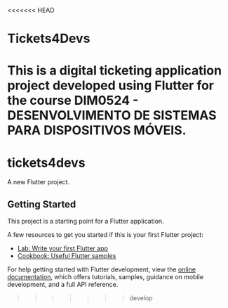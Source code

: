 <<<<<<< HEAD
# Tickets4Devs
This is a digital ticketing application project developed using Flutter for the course DIM0524 - DESENVOLVIMENTO DE SISTEMAS PARA DISPOSITIVOS MÓVEIS.
=======
# tickets4devs

A new Flutter project.

## Getting Started

This project is a starting point for a Flutter application.

A few resources to get you started if this is your first Flutter project:

- [Lab: Write your first Flutter app](https://docs.flutter.dev/get-started/codelab)
- [Cookbook: Useful Flutter samples](https://docs.flutter.dev/cookbook)

For help getting started with Flutter development, view the
[online documentation](https://docs.flutter.dev/), which offers tutorials,
samples, guidance on mobile development, and a full API reference.
>>>>>>> develop
